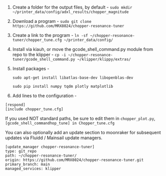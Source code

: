 1. Create a folder for the output files, by default - `sudo mkdir ~/printer_data/config/adxl_results/chopper_magnitude`
2. Download a program - `sudo git clone https://github.com/MRX8024/chopper-resonance-tuner`
3. Create a link to the program - `ln -sf ~/chopper-resonance-tuner/chopper_tune.cfg ~/printer_data/config/`
4. Install via kiauh, or move the gcode_shell_command.py module from repo to the klipper - `cp -i ~/chopper-resonance-tuner/gcode_shell_command.py ~/klipper/klippy/extras/`
5. Install packages -

    ``` sudo apt-get install libatlas-base-dev libopenblas-dev ```

    ``` sudo pip install numpy tqdm plotly matplotlib ```

7. Add lines to the configuration -
```
[respond]
[include chopper_tune.cfg]
```
If you used NOT standard paths, be sure to edit them in `chopper_plot.py`, `[gcode_shell_commandhop_tune] in Chopper_tune.cfg`

You can also optionally add an update section to moonraker for subsequent updates via Fluidd / Mainsail update managers.
```
[update_manager chopper-resonance-tuner]
type: git_repo
path: ~/chopper-resonance-tuner/
origin: https://github.com/MRX8024/chopper-resonance-tuner.git
primary_branch: main
managed_services: klipper
```